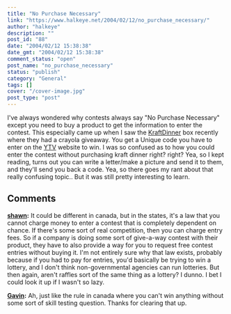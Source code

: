 ```yaml
---
title: "No Purchase Necessary"
link: "https://www.halkeye.net/2004/02/12/no_purchase_necessary/"
author: "halkeye"
description: ""
post_id: "88"
date: "2004/02/12 15:38:38"
date_gmt: "2004/02/12 15:38:38"
comment_status: "open"
post_name: "no_purchase_necessary"
status: "publish"
category: "General"
tags: []
cover: "/cover-image.jpg"
post_type: "post"
---
```


I've always wondered why contests always say "No Purchase Necessary" except you need to buy a product to get the information to enter the contest. This especially came up when I saw the [KraftDinner](http://www.kraftcanada.com/) box recently where they had a crayola giveaway. You get a Unique code you have to enter on the [YTV](http://www.ytv.com) website to win. I was so confused as to how you could enter the contest without purchasing kraft dinner right? right? Yea, so I kept reading, turns out you can write a letter/make a picture and send it to them, and they'll send you back a code. Yea, so there goes my rant about that really confusing topic.. But it was still pretty interesting to learn.

## Comments

**[shawn](#53 "2004-02-15 21:29:35"):** It could be different in canada, but in the states, it's a law that you cannot charge money to enter a contest that is completely dependent on chance. If there's some sort of real competition, then you can charge entry fees. So if a company is doing some sort of give-a-way contest with their product, they have to also provide a way for you to request free contest entries without buying it. I'm not entirely sure why that law exists, probably because if you had to pay for entries, you'd basically be trying to win a lottery, and I don't think non-governmental agencies can run lotteries. But then again, aren't raffles sort of the same thing as a lottery? I dunno. I bet I could look it up if I wasn't so lazy.

**[Gavin](#54 "2004-02-15 22:14:50"):** Ah, just like the rule in canada where you can't win anything without some sort of skill testing question. Thanks for clearing that up.

